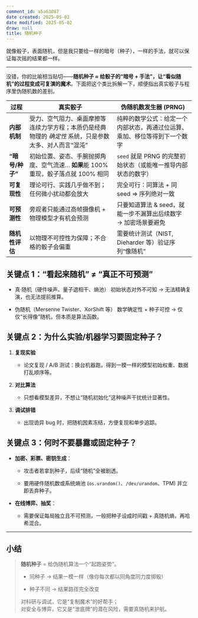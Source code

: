 ```yaml
---
comment_id: a5a63087
date created: 2025-05-02
date modified: 2025-05-02
draw: null
title: 随机种子
---
```

就像骰子，表面随机，但是我只要给一样的暗号（种子），一样的手法，就可以保证每次摇的结果都一样。

___

没错，你的比喻相当贴切——**随机种子 ≈ 给骰子的“暗号 + 手法”，让“看似随机”的过程变成可复演的魔术**。下面把这个类比拆解一下，顺便指出真实骰子与程序里伪随机数的差别。

|过程|真实骰子|伪随机数发生器 (PRNG)|
|---|---|---|
|**内部机制**|受力、空气阻力、桌面摩擦等连续力学方程；本质仍是经典物理的 _确定性_ 系统，只是参数太多、对人而言“混沌”|纯粹的数学公式：给定一个内部状态，再通过位运算、乘加、移位等得到下一个数字|
|**“暗号/种子”**|初始位置、姿态、手腕抛掷角度、空气流速… **如果**能 100% 重现，骰子落点就 100% 相同|`seed` 就是 PRNG 的完整初始状态（或能唯一推导内部状态的数字）|
|**可复现性**|理论可行、实践几乎做不到；任何微小扰动都会放大|完全可行：同算法 + 同 seed ⇒ 序列绝对一致|
|**可预测性**|旁观者只能通过高帧摄像机 + 物理模型才有机会预测|只要知道算法 & seed，就能一步不漏算出后续数字 → 加密场景要避免|
|**随机性评估**|以物理不可控性为保障；不合格的骰子会偏重|需要统计测试（NIST, Dieharder 等）验证序列“像随机”|

## 关键点 1：**“看起来随机” ≠ “真正不可预测”**

- 真·随机（硬件噪声、量子退相干、熵池）
    初始状态对外不可知 → 无法精确复演，也无法提前推算。
    
- 伪随机（Mersenne Twister、XorShift 等）
    数学确定性 + 种子可控 → 仅仅“长得像”随机，但本质是算法函数。
    

## 关键点 2：为什么实验/机器学习要固定种子？

1. **复现实验**
    
    - 论文复现 / A/B 测试：换台机器跑，得到一模一样的模型初始权重、数据打乱顺序等。
        
2. **对比算法**
    
    - 只想看模型差异，不想让“随机初始化”这种噪声干扰统计显著性。
        
3. **调试排错**
    
    - 出现诡异 bug 时，把随机因素冻结，方便复现和单步追踪。
        

## 关键点 3：何时不要暴露或固定种子？

- **加密、彩票、密钥生成**：
    
    - 攻击者若拿到种子，后续“随机”全被剧透。
        
    - 要用硬件随机数或系统熵池 (`os.urandom()`、`/dev/urandom`、TPM) 并立即丢弃种子。
        
- **在线博弈、抽奖**：
    
    - 需要保证每局独立且不可预测，一般把种子设成时间戳 + 真随机熵，再哈希混合。
        

---

## 小结

> **随机种子** = 给伪随机算法一个“起跑姿势”。
>
> - 同种子 → 结果一模一样（像你每次都以同角度同力度掷骰）
>
> - 种子不同 → 结果路径完全改变
>
>
> 对科研与调试，它是“复制魔术”的好帮手；  
> 对安全与博弈，它又是“泄底牌”的潜在风险，需要真随机来护航。
